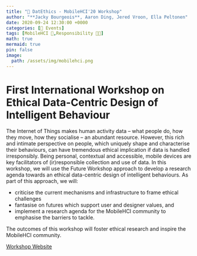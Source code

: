 ```yaml
---
title: "📅 DatEthics - MobileHCI'20 Workshop"
author: "**Jacky Bourgeois**, Aaron Ding, Jered Vroon, Ella Peltonen"
date: 2020-09-24 12:30:00 +0000
categories: [📅 Events]
tags: [MobileHCI 🎯,Responsibility 👐🏼]
math: true
mermaid: true
pin: false
image:
  path: /assets/img/mobilehci.png
---
```


# First International Workshop on Ethical Data-Centric Design of Intelligent Behaviour

The Internet of Things makes human activity data – what people do, how they move, how they socialise – an abundant resource. However, this rich and intimate perspective on people, which uniquely shape and characterise their behaviours, can have tremendous ethical implication if data is handled irresponsibly. Being personal, contextual and accessible, mobile devices are key facilitators of (ir)responsible collection and use of data. In this workshop, we will use the Future Workshop approach to develop a research agenda towards an ethical data-centric design of intelligent behaviours. As part of this approach, we will:

* criticise the current mechanisms and infrastructure to frame ethical challenges
* fantasise on futures which support user and designer values, and
* implement a research agenda for the MobileHCI community to emphasise the barriers to tackle.

The outcomes of this workshop will foster ethical research and inspire the MobileHCI community.

[Workshop Website](https://mobilehci-2020.datacentricdesign.org)